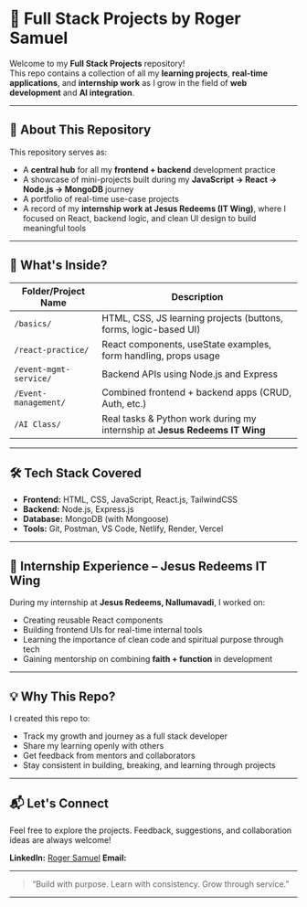 # 🧩 Full Stack Projects by Roger Samuel

Welcome to my **Full Stack Projects** repository!  
This repo contains a collection of all my **learning projects**, **real-time applications**, and **internship work** as I grow in the field of **web development** and **AI integration**.

---

## 🚀 About This Repository

This repository serves as:
- A **central hub** for all my **frontend + backend** development practice
- A showcase of mini-projects built during my **JavaScript → React → Node.js → MongoDB** journey
- A portfolio of real-time use-case projects
- A record of my **internship work at Jesus Redeems (IT Wing)**, where I focused on React, backend logic, and clean UI design to build meaningful tools

---

## 📁 What's Inside?

| Folder/Project Name | Description |
|---------------------|-------------|
| `/basics/`          | HTML, CSS, JS learning projects (buttons, forms, logic-based UI) |
| `/react-practice/`  | React components, useState examples, form handling, props usage |
| `/event-mgmt-service/`    | Backend APIs using Node.js and Express |
| `/Event-management/`   | Combined frontend + backend apps (CRUD, Auth, etc.) |
| `/AI Class/` | Real tasks & Python work during my internship at **Jesus Redeems IT Wing** |

---

## 🛠️ Tech Stack Covered

- **Frontend:** HTML, CSS, JavaScript, React.js, TailwindCSS
- **Backend:** Node.js, Express.js
- **Database:** MongoDB (with Mongoose)
- **Tools:** Git, Postman, VS Code, Netlify, Render, Vercel

---

## 🙌 Internship Experience – Jesus Redeems IT Wing

During my internship at **Jesus Redeems, Nallumavadi**, I worked on:
- Creating reusable React components
- Building frontend UIs for real-time internal tools
- Learning the importance of clean code and spiritual purpose through tech
- Gaining mentorship on combining **faith + function** in development

---

## 💡 Why This Repo?

I created this repo to:
- Track my growth and journey as a full stack developer
- Share my learning openly with others
- Get feedback from mentors and collaborators
- Stay consistent in building, breaking, and learning through projects

---

## 📬 Let's Connect

Feel free to explore the projects. Feedback, suggestions, and collaboration ideas are always welcome!
  
**LinkedIn:** [Roger Samuel](https://linkedin.com/in/your-profile](https://www.linkedin.com/in/rogersamuel17/))  
**Email:** 

---

> “Build with purpose. Learn with consistency. Grow through service.”

---
